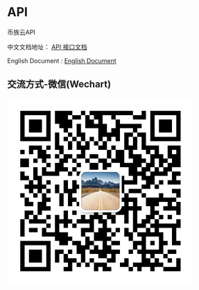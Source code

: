 # API
币族云API

中文文档地址： <a href="https://github.com/bizuyun/API/wiki/">API 接口文档</a>

English Document : <a href="https://github.com/bizuyun/API/blob/master/docs/English_Home.md">English Document </a>

## 交流方式-微信(Wechart)
![](./images/wechart.jpg)
